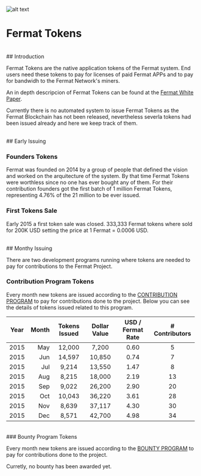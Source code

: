 ![alt text](https://github.com/bitDubai/media-kit/blob/master/MediaKit/Fermat%20Branding/Fermat%20Logotype/Fermat_Logo_3D.png "Fermat Logo")

# Fermat Tokens

<br>
## Introduction

Fermat Tokens are the native application tokens of the Fermat system. End users need these tokens to pay for licenses of paid Fermat APPs and to pay for bandwidh to the Fermat Network's miners.

An in depth descripcion of Fermat Tokens can be found at the [Fermat White Paper](https://github.com/bitDubai/fermat/blob/master/FERMAT-WHITE-PAPER.md).

Currently there is no automated system to issue Fermat Tokens as the Fermat Blockchain has not been released, nevertheless severla tokens had been issued already and here we keep track of them.

<br>
## Early Issuing

### Founders Tokens

Fermat was founded on 2014 by a group of people that defined the vision and worked on the arquitecture of the system. By that time Fermat Tokens were worthless since no one has ever bought any of them. For their contribution founders got the first batch of 1 million Fermat Tokens, representing 4.76% of the 21 million to be ever issued.

### First Tokens Sale

Early 2015 a first token sale was closed. 333,333 Fermat tokens where sold for 200K USD setting the price at 1 Fermat = 0.0006 USD. 


<br>
## Monthy Issuing

There are two development programs running where tokens are needed to pay for contributions to the Fermat Project. 

### Contribution Program Tokens

Every month new tokens are issued according to the [CONTRIBUTION PROGRAM](https://github.com/bitDubai/contribution-program) to pay for contributions done to the project. Below you can see the details of tokens issued related to this program.

| Year | Month | Tokens Issued | Dollar Value | USD / Fermat Rate | # Contributors |
|:---:|---:|:---:|:---:|:---:|:---:|
|2015|May|12,000|7,200|0.60|5|
|2015|Jun|14,597|10,850|0.74|7|
|2015|Jul|9,214|13,550|1.47|8|
|2015|Aug|8,215|18,000|2.19|13|
|2015|Sep|9,022|26,200|2.90|20|
|2015|Oct|10,043|36,220|3.61|28|
|2015|Nov|8,639|37,117|4.30|30|
|2015|Dec|8,571|42,700|4.98|34|

<br>
### Bounty Program Tokens

Every month new tokens are issued according to the [BOUNTY PROGRAM](https://github.com/bitDubai/bounty-program) to pay for contributions done to the project.


Curretly, no bounty has been awarded yet.
